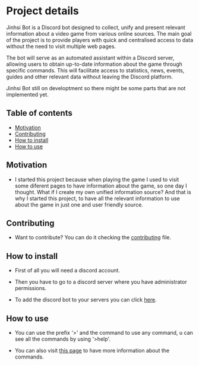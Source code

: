 # Project details

Jinhsi Bot is a Discord bot designed to collect, unify and present relevant information about a video game from various online sources. The main goal of the project is to provide players with quick and centralised access to data without the need to visit multiple web pages.

The bot will serve as an automated assistant within a Discord server, allowing users to obtain up-to-date information about the game through specific commands. This will facilitate access to statistics, news, events, guides and other relevant data without leaving the Discord platform.

Jinhsi Bot still on developtment so there might be some parts that are not implemented yet.

## Table of contents

- [Motivation](#motivation)
- [Contributing](#contributing)
- [How to install](#how-to-install)
- [How to use](#how-to-use)

## Motivation

- I started this project because when playing the game I used to visit some diferent pages to have information about the game, so one day I thought. What if I create my own unified information source? And that is why I started this project, to have all the relevant information to use about the game in just one and user friendly source.

## Contributing

- Want to contribute? You can do it checking the [contributing](https://github.com/DayronTorresYegua/DiscordBot/blob/main/CONTRIBUTING.md) file.

## How to install

- First of all you will need a discord account.

- Then you have to go to a discord server where you have administrator permissions.

- To add the discord bot to your servers you can click [here](https://discord.com/oauth2/authorize?client_id=1332374346294886470&permissions=8&integration_type=0&scope=bot
).

## How to use

- You can use the prefix '>' and the command to use any command, u can see all the commands by using '>help'.

- You can also visit [this page](wiki.md) to have more information about the commands.
